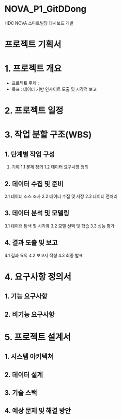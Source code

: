 # NOVA_P1_GitDDong

HDC NOVA 스마트빌딩 대시보드 개발

# 프로젝트 기획서

# 1. 프로젝트 개요
- 프로젝트 주제 :
- 목표 : 데이터 기반 인사이트 도출 및 시각적 보고

# 2. 프로젝트 일정

# 3. 작업 분할 구조(WBS)
## 1. 단계별 작업 구성
 1. 기획
 1.1 문제 정의
 1.2 데이터 요구사항 정의

## 2. 데이터 수집 및 준비
 2.1 데이터 소스 조사
 2.2 데이터 수집 및 저장
 2.3 데이터 전처리

## 3. 데이터 분석 및 모델링
 3.1 데이터 탐색 및 시각화
 3.2 모델 선택 및 학습
 3.3 성능 평가

## 4. 결과 도출 및 보고
 4.1 결과 요약
 4.2 보고서 작성
 4.3 최종 발표

# 4. 요구사항 정의서
## 1. 기능 요구사항
## 2. 비기능 요구사항

# 5. 프로젝트 설계서
## 1. 시스템 아키텍쳐
## 2. 데이터 설계
## 3. 기술 스택
## 4. 예상 문제 및 해결 방안
